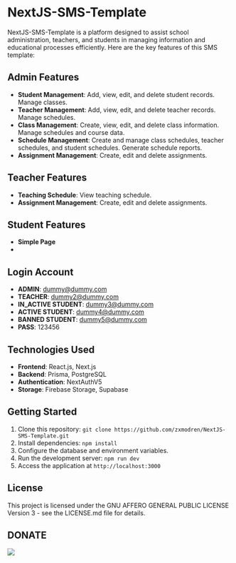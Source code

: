 ﻿# NextJS-SMS-Template

NextJS-SMS-Template is a platform designed to assist school administration, teachers, and students in managing information and educational processes efficiently. Here are the key features of this SMS template:

## Admin Features
- **Student Management**: Add, view, edit, and delete student records. Manage classes.
- **Teacher Management**: Add, view, edit, and delete teacher records. Manage schedules.
- **Class Management**: Create, view, edit, and delete class information. Manage schedules and course data.
- **Schedule Management**: Create and manage class schedules, teacher schedules, and student schedules. Generate schedule reports.
- **Assignment Management**: Create, edit and delete assignments.
## Teacher Features
- **Teaching Schedule**: View teaching schedule.
- **Assignment Management**: Create, edit and delete assignments.

## Student Features
- **Simple Page**
- 
## Login Account
- **ADMIN**: dummy@dummy.com
- **TEACHER**: dummy2@dummy.com
- **IN_ACTIVE STUDENT**: dummy3@dummy.com
- **ACTIVE STUDENT**: dummy4@dummy.com
- **BANNED STUDENT**: dummy5@dummy.com
- **PASS**: 123456
  
## Technologies Used
- **Frontend**: React.js, Next.js
- **Backend**: Prisma, PostgreSQL
- **Authentication**: NextAuthV5
- **Storage**: Firebase Storage, Supabase

## Getting Started
1. Clone this repository: `git clone https://github.com/zxmodren/NextJS-SMS-Template.git`
2. Install dependencies: `npm install`
3. Configure the database and environment variables.
4. Run the development server: `npm run dev`
5. Access the application at `http://localhost:3000`

## License
This project is licensed under the GNU AFFERO GENERAL PUBLIC LICENSE Version 3 - see the LICENSE.md file for details.

## DONATE
<a href="https://www.buymeacoffee.com/aryaferdya9"><img src="https://img.buymeacoffee.com/button-api/?text=Help Me Repair&emoji=🛠️&slug=aryaferdya9&button_colour=FFDD00&font_colour=000000&font_family=Lato&outline_colour=000000&coffee_colour=ffffff" /></a>
